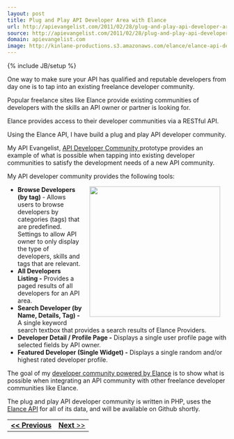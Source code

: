 ```yaml
---
layout: post
title: Plug and Play API Developer Area with Elance
url: http://apievangelist.com/2011/02/28/plug-and-play-api-developer-area-with-elance/
source: http://apievangelist.com/2011/02/28/plug-and-play-api-developer-area-with-elance/
domain: apievangelist.com
image: http://kinlane-productions.s3.amazonaws.com/elance/elance-api-developer-area-screenshot.png
---
```

{% include JB/setup %}<p>One way to make sure your API has qualified and reputable developers from day one is to tap into an existing freelance developer community.<p></p>
Popular freelance sites like Elance provide existing communities of developers with the skills an API owner or partner is looking for.<p></p>
Elance provides access to their developer communities via a RESTful API.<p></p>
Using the Elance API, I have build a plug and play API developer community.<p></p>
My API Evangelist, <a title="Elance API Developer Community" href="http://elance.apievangelist.com/" target="_blank">API Developer Community </a>prototype provides an example of what is possible when tapping into existing developer communities to satisfy the development needs of a new API community.<p></p>
My API developer community provides the following tools:<img style="padding: 15px;" src="http://kinlane-productions.s3.amazonaws.com/elance/elance-api-developer-area-screenshot.png" alt="" width="300" align="right" />
<ul class="mainlist">
	<li><strong>Browse Developers (by tag) </strong>- Allows users to browse developers by categories (tags) that are predefined.  Settings to allow API owner to only display the type of developers, skills and tags that are relevant.</li>
	<li><strong>All Developers Listing -</strong> Provides a paged results of all developers for an API area.</li>
	<li><strong>Search Developer (by Name, Details, Tag) -</strong> A single keyword search textbox that provides a search results of Elance Providers.</li>
	<li><strong>Developer Detail / Profile Page -</strong> Displays a single user profile page with selected fields by API owner.</li>
	<li><strong>Featured Developer (Single Widget) -</strong> Displays a single random and/or highest rated developer profile.</li>
</ul>
The goal of my <a title="Elance API Developer Community" href="http://elance.apievangelist.com/" target="_blank">developer community powered by Elance</a> is to show what is possible when integrating an API community with other freelance developer communities like Elance.<p></p>
The plug and play API developer community is written in PHP, uses the <a title="Elance API" href="http://www.elance.com/p/api" target="_blank">Elance API</a> for all of its data, and will be available on Github shortly.
<table cellspacing="5" cellpadding="5" width="100%">
<tbody>
<tr>
<td align="left"><strong><strong><a title="Provide High Quality, Professional API Developers with Elance" href="http://www.kinlane.com/2011/02/provide-high-quality-professional-api-developers-with-elance/">&lt;&lt; Previous</a></strong>
</strong></td>
<td align="right"><a title="Use Elance Your API SDK and Code Samples" href="http://www.kinlane.com/2011/02/use-elance-your-api-sdk-and-code-samples/"><strong>Next</strong> &gt;&gt;</a></td>
</tr>
</tbody>
</table>
</p>

